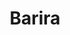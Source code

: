 ---
title: "Barira"
title_bn: "বাড়িরা নদী"
description: "Barira river starts from Khagdahar and ends at the boundary of Trishal."
---